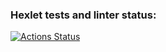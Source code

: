 ### Hexlet tests and linter status:
[![Actions Status](https://github.com/mrnion/devops-for-programmers-project-74/workflows/hexlet-check/badge.svg)](https://github.com/mrnion/devops-for-programmers-project-74/actions)